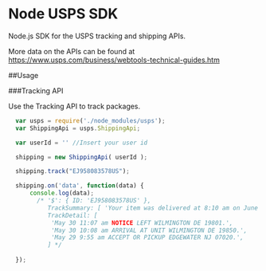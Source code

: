 Node USPS SDK
==============

Node.js SDK for the USPS tracking and shipping APIs.

More data on the APIs can be found at https://www.usps.com/business/webtools-technical-guides.htm

##Usage

###Tracking API

Use the Tracking API to track packages.

```javascript
  var usps = require('./node_modules/usps');
  var ShippingApi = usps.ShippingApi;

  var userId = '' //Insert your user id

  shipping = new ShippingApi( userId );

  shipping.track("EJ958083578US");

  shipping.on('data', function(data) {
	  console.log(data); 
        /* '$': { ID: 'EJ958083578US' },
           TrackSummary: [ 'Your item was delivered at 8:10 am on June 1 in Wilmington DE 19801.' ],
           TrackDetail: [ 
            'May 30 11:07 am NOTICE LEFT WILMINGTON DE 19801.',
            'May 30 10:08 am ARRIVAL AT UNIT WILMINGTON DE 19850.',
            'May 29 9:55 am ACCEPT OR PICKUP EDGEWATER NJ 07020.',
           ] */
        
  });
```